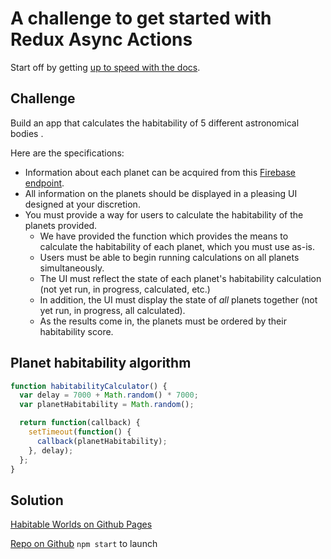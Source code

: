 # A challenge to get started with Redux Async Actions

Start off by getting [up to speed with the docs](https://redux.js.org/advanced/async-actions).

## Challenge
Build an app that calculates the habitability of 5 different astronomical bodies .

Here are the specifications:

- Information about each planet can be acquired from this [Firebase endpoint](https://habitable-worlds.firebaseio.com/data.json).
- All information on the planets should be displayed in a pleasing UI designed at your discretion.
- You must provide a way for users to calculate the habitability of the planets provided.
	- We have provided the function which provides the means to calculate the habitability of each planet, which you must use as-is.
	- Users must be able to begin running calculations on all planets simultaneously.
	- The UI must reflect the state of each planet's habitability calculation (not yet run, in progress, calculated, etc.)
	- In addition, the UI must display the state of _all_ planets together (not yet run, in progress, all calculated).
	- As the results come in, the planets must be ordered by their habitability score.

## Planet habitability algorithm

```js
function habitabilityCalculator() {
  var delay = 7000 + Math.random() * 7000;
  var planetHabitability = Math.random();

  return function(callback) {
    setTimeout(function() {
      callback(planetHabitability);
    }, delay);
  };
}
```
## Solution
[Habitable Worlds on Github Pages](https://isabellachen.github.io/habitable-worlds/)

[Repo on Github](https://github.com/isabellachen/habitable-worlds)
`npm start` to launch
